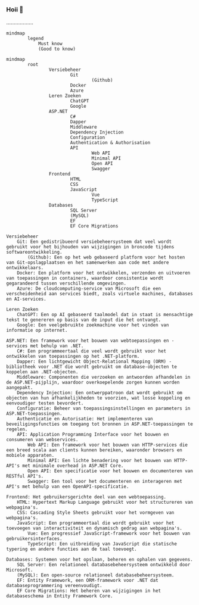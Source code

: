 ### Hoii 👋
..................

```mermaid
mindmap
        legend
            Must know
            (Good to know)
```

```mermaid
mindmap
        root
                Versiebeheer
                        Git
                                (Github)
                        Docker
                        Azure
                Leren Zoeken
                        ChatGPT
                        Google
                ASP.NET
                        C#
                        Dapper
                        Middleware
                        Dependency Injection
                        Configuration
                        Authentication & Authorisation
                        API
                                Web API
                                Minimal API
                                Open API
                                Swagger
                Frontend
                        HTML
                        CSS
                        JavaScript
                                Vue
                                TypeScript
                Databases
                        SQL Server
                        (MySQL)
                        EF
                        EF Core Migrations
```

    Versiebeheer
        Git: Een gedistribueerd versiebeheersysteem dat veel wordt gebruikt voor het bijhouden van wijzigingen in broncode tijdens softwareontwikkeling.
            (Github): Een op het web gebaseerd platform voor het hosten van Git-opslagplaatsen en het samenwerken aan code met andere ontwikkelaars.
        Docker: Een platform voor het ontwikkelen, verzenden en uitvoeren van toepassingen in containers, waardoor consistentie wordt gegarandeerd tussen verschillende omgevingen.
        Azure: De cloudcomputing-service van Microsoft die een verscheidenheid aan services biedt, zoals virtuele machines, databases en AI-services.

    Leren Zoeken
        ChatGPT: Een op AI gebaseerd taalmodel dat in staat is mensachtige tekst te genereren op basis van de input die het ontvangt.
        Google: Een veelgebruikte zoekmachine voor het vinden van informatie op internet.

    ASP.NET: Een framework voor het bouwen van webtoepassingen en -services met behulp van .NET.
        C#: Een programmeertaal die veel wordt gebruikt voor het ontwikkelen van toepassingen op het .NET-platform.
        Dapper: Een lichtgewicht Object-Relational Mapping (ORM) -bibliotheek voor .NET die wordt gebruikt om database-objecten te koppelen aan .NET-objecten.
        Middleware: Componenten die verzoeken en antwoorden afhandelen in de ASP.NET-pijplijn, waardoor overkoepelende zorgen kunnen worden aangepakt.
        Dependency Injection: Een ontwerppatroon dat wordt gebruikt om objecten van hun afhankelijkheden te voorzien, wat losse koppeling en eenvoudiger testen bevordert.
        Configuratie: Beheer van toepassingsinstellingen en parameters in ASP.NET-toepassingen.
        Authenticatie en Autorisatie: Het implementeren van beveiligingsfuncties om toegang tot bronnen in ASP.NET-toepassingen te regelen.
        API: Application Programming Interface voor het bouwen en consumeren van webservices.
            Web API: Een framework voor het bouwen van HTTP-services die een breed scala aan clients kunnen bereiken, waaronder browsers en mobiele apparaten.
            Minimal API: Een lichte benadering voor het bouwen van HTTP-API's met minimale overhead in ASP.NET Core.
            Open API: Een specificatie voor het bouwen en documenteren van RESTful API's.
            Swagger: Een tool voor het documenteren en interageren met API's met behulp van een OpenAPI-specificatie.

    Frontend: Het gebruikersgerichte deel van een webtoepassing.
        HTML: Hypertext Markup Language gebruikt voor het structureren van webpagina's.
        CSS: Cascading Style Sheets gebruikt voor het vormgeven van webpagina's.
        JavaScript: Een programmeertaal die wordt gebruikt voor het toevoegen van interactiviteit en dynamisch gedrag aan webpagina's.
            Vue: Een progressief JavaScript-framework voor het bouwen van gebruikersinterfaces.
            TypeScript: Een uitbreiding van JavaScript die statische typering en andere functies aan de taal toevoegt.

    Databases: Systemen voor het opslaan, beheren en ophalen van gegevens.
        SQL Server: Een relationeel databasebeheersysteem ontwikkeld door Microsoft.
        (MySQL): Een open-source relationeel databasebeheersysteem.
        EF: Entity Framework, een ORM-framework voor .NET dat databaseprogrammering vereenvoudigt.
        EF Core Migrations: Het beheren van wijzigingen in het databaseschema in Entity Framework Core.
